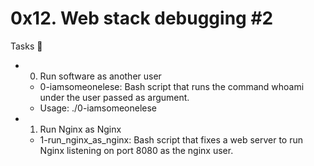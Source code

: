 # 0x12. Web stack debugging #2

Tasks 📃
- 0. Run software as another user

	- 0-iamsomeonelese: Bash script that runs the command whoami under the user passed as argument.
	- Usage: ./0-iamsomeonelese <user>
- 1. Run Nginx as Nginx

	- 1-run_nginx_as_nginx: Bash script that fixes a web server to run Nginx listening on port 8080 as the nginx user.
